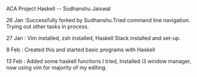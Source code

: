 ACA Project Haskell -- Sudhanshu Jaiswal

26 Jan :Successfully forked by Sudhanshu.Tried command line navigation. Trying out other tasks in process.

27 Jan : Vim installed, zsh installed, Haskell Stack installed and set-up.

8 Feb : Created this and started basic programs with Haskell

13 Feb : Added some haskell functions I tried, Installed i3 window manager, now using vim for majority of my editing.


